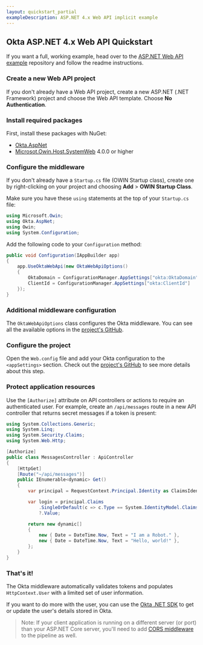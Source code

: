 ```yaml
---
layout: quickstart_partial
exampleDescription: ASP.NET 4.x Web API implicit example
---
```


## Okta ASP.NET 4.x Web API Quickstart

If you want a full, working example, head over to the [ASP.NET Web API example] repository and follow the readme instructions.

### Create a new Web API project

If you don't already have a Web API project, create a new ASP.NET (.NET Framework) project and choose the Web API template. Choose **No Authentication**.

### Install required packages

First, install these packages with NuGet:

* [Okta.AspNet]
* [Microsot.Owin.Host.SystemWeb] 4.0.0 or higher


### Configure the middleware

If you don't already have a `Startup.cs` file (OWIN Startup class), create one by right-clicking on your project and choosing **Add** > **OWIN Startup Class**.

Make sure you have these `using` statements at the top of your `Startup.cs` file:

```csharp
using Microsoft.Owin;
using Okta.AspNet;
using Owin;
using System.Configuration;
```

Add the following code to your `Configuration` method:

```csharp
public void Configuration(IAppBuilder app)
{
    app.UseOktaWebApi(new OktaWebApiOptions()
    {
        OktaDomain = ConfigurationManager.AppSettings["okta:OktaDomain"],
        ClientId = ConfigurationManager.AppSettings["okta:ClientId"]
    });
}
```

### Additional middleware configuration

The `OktaWebApiOptions` class configures the Okta middleware. You can see all the available options in the [project's GitHub].

### Configure the project

Open the `Web.config` file and add your Okta configuration to the `<appSettings>` section.
Check out the [project's GitHub] to see more details about this step.

### Protect application resources

Use the `[Authorize]` attribute on API controllers or actions to require an authenticated user. For example, create an `/api/messages` route in a new API controller that returns secret messages if a token is present:

```csharp
using System.Collections.Generic;
using System.Linq;
using System.Security.Claims;
using System.Web.Http;

[Authorize]
public class MessagesController : ApiController
{
    [HttpGet]
    [Route("~/api/messages")]
    public IEnumerable<dynamic> Get()
    {
        var principal = RequestContext.Principal.Identity as ClaimsIdentity;

        var login = principal.Claims
            .SingleOrDefault(c => c.Type == System.IdentityModel.Claims.ClaimTypes.NameIdentifier)
            ?.Value;

        return new dynamic[]
        {
            new { Date = DateTime.Now, Text = "I am a Robot." },
            new { Date = DateTime.Now, Text = "Hello, world!" },
        };
    }
}
```

### That's it!

The Okta middleware automatically validates tokens and populates `HttpContext.User` with a limited set of user information.

If you want to do more with the user, you can use the [Okta .NET SDK] to get or update the user's details stored in Okta.

> Note: If your client application is running on a different server (or port) than your ASP.NET Core server, you'll need to add [CORS middleware] to the pipeline as well.


[ASP.NET Web API example]: https://github.com/okta/samples-aspnet/resource-server
[Okta.AspNet]: https://nuget.org/packages/Okta.AspNet
[Microsot.Owin.Host.SystemWeb]: https://www.nuget.org/packages/Microsoft.Owin.Host.SystemWeb
[project's GitHub]: https://github.com/okta/okta-aspnet/blob/master/README.md
[Okta .NET SDK]: https://github.com/okta/okta-sdk-dotnet
[CORS middleware]: https://docs.microsoft.com/en-us/aspnet/core/security/cors